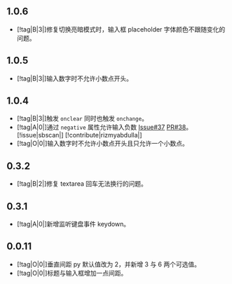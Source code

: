 ## 1.0.6

- [!tag|B|3|]修复切换亮暗模式时，输入框 placeholder 字体颜色不跟随变化的问题。

## 1.0.5

- [!tag|B|3|]输入数字时不允许小数点开头。

## 1.0.4

- [!tag|B|3|]触发 `onclear` 同时也触发 `onchange`。
- [!tag|A|0|]通过 `negative` 属性允许输入负数 [Issue#37](https://github.com/any-tdf/stdf/issues/37) [PR#38](https://github.com/any-tdf/stdf/pull/38)。[!issue|sbscan|] [!contribute|rizmyabdulla|]
- [!tag|O|0|]输入数字时不允许小数点开头且只允许一个小数点。

## 0.3.2

- [!tag|B|2|]修复 textarea 回车无法换行的问题。

## 0.3.1

- [!tag|A|0|]新增监听键盘事件 keydown。

## 0.0.11

- [!tag|O|0|]垂直间距 py 默认值改为 2，并新增 3 与 6 两个可选值。
- [!tag|O|0|]标题与输入框增加一点间距。
